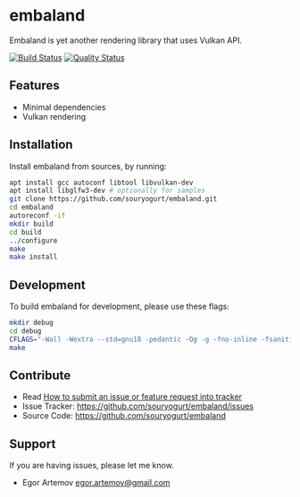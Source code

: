 embaland
========

Embaland is yet another rendering library that uses Vulkan API.

[![Build Status](https://travis-ci.com/souryogurt/embaland.svg?branch=master)](https://travis-ci.com/souryogurt/embaland)
[![Quality Status](https://sonarcloud.io/api/project_badges/measure?project=souryogurt_embaland&metric=alert_status)](https://sonarcloud.io/dashboard?id=souryogurt_embaland)

Features
--------

- Minimal dependencies
- Vulkan rendering

Installation
------------

Install embaland from sources, by running:

```sh
apt install gcc autoconf libtool libvulkan-dev
apt install libglfw3-dev # optionally for samples
git clone https://github.com/souryogurt/embaland.git
cd embaland
autoreconf -if
mkdir build
cd build
../configure
make
make install
```

Development
-----------

To build embaland for development, please use these flags:
```sh
mkdir debug
cd debug
CFLAGS="-Wall -Wextra --std=gnu18 -pedantic -Og -g -fno-inline -fsanitize=address,undefined -fno-common -fsanitize-address-use-after-scope -fno-omit-frame-pointer " ../configure --enable-samples --enable-unit-tests
make
```

Contribute
----------
- Read [How to submit an issue or feature request into tracker](https://github.com/souryogurt/embaland/wiki/How-to-submit-an-issue-or-feature-request)
- Issue Tracker: https://github.com/souryogurt/embaland/issues
- Source Code: https://github.com/souryogurt/embaland

Support
-------

If you are having issues, please let me know.
* Egor Artemov <egor.artemov@gmail.com>
